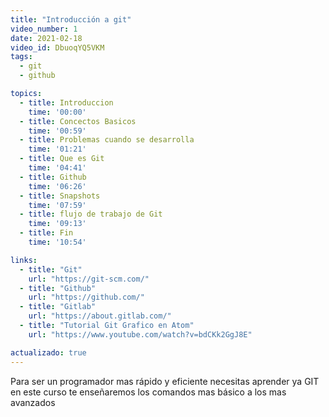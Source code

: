```yaml
---
title: "Introducción a git"
video_number: 1
date: 2021-02-18
video_id: DbuoqYQ5VKM
tags:
  - git
  - github

topics:
  - title: Introduccion
    time: '00:00'
  - title: Concectos Basicos
    time: '00:59'
  - title: Problemas cuando se desarrolla
    time: '01:21'
  - title: Que es Git
    time: '04:41'
  - title: Github
    time: '06:26'
  - title: Snapshots
    time: '07:59'
  - title: flujo de trabajo de Git
    time: '09:13'
  - title: Fin
    time: '10:54'

links:
  - title: "Git"
    url: "https://git-scm.com/"
  - title: "Github"
    url: "https://github.com/"
  - title: "Gitlab"
    url: "https://about.gitlab.com/"
  - title: "Tutorial Git Grafico en Atom"
    url: "https://www.youtube.com/watch?v=bdCKk2GgJ8E"

actualizado: true
---
```


Para ser un programador mas rápido y eficiente necesitas aprender ya GIT en este curso te enseñaremos los comandos mas básico a los mas avanzados
